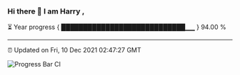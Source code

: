 ### Hi there 👋 I am Harry , 

⏳ Year progress { ████████████████████████████▁▁ } 94.00 %

---

⏰ Updated on Fri, 10 Dec 2021 02:47:27 GMT

![Progress Bar CI](https://github.com/duykhang68/duykhang68/workflows/Progress%20Bar%20CI/badge.svg)
